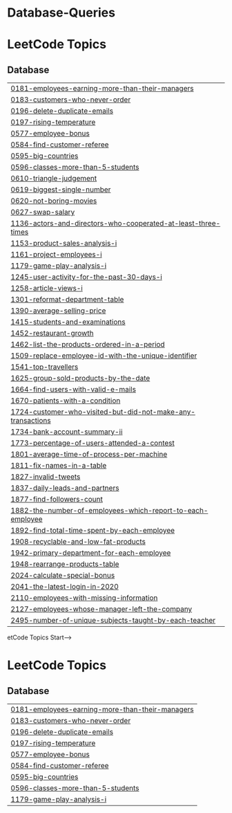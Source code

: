 # Database-Queries
<!---LeetCode Topics Start-->
# LeetCode Topics
## Database
|  |
| ------- |
| [0181-employees-earning-more-than-their-managers](https://github.com/sahildando/Database-Queries/tree/master/0181-employees-earning-more-than-their-managers) |
| [0183-customers-who-never-order](https://github.com/sahildando/Database-Queries/tree/master/0183-customers-who-never-order) |
| [0196-delete-duplicate-emails](https://github.com/sahildando/Database-Queries/tree/master/0196-delete-duplicate-emails) |
| [0197-rising-temperature](https://github.com/sahildando/Database-Queries/tree/master/0197-rising-temperature) |
| [0577-employee-bonus](https://github.com/sahildando/Database-Queries/tree/master/0577-employee-bonus) |
| [0584-find-customer-referee](https://github.com/sahildando/Database-Queries/tree/master/0584-find-customer-referee) |
| [0595-big-countries](https://github.com/sahildando/Database-Queries/tree/master/0595-big-countries) |
| [0596-classes-more-than-5-students](https://github.com/sahildando/Database-Queries/tree/master/0596-classes-more-than-5-students) |
| [0610-triangle-judgement](https://github.com/sahildando/Database-Queries/tree/master/0610-triangle-judgement) |
| [0619-biggest-single-number](https://github.com/sahildando/Database-Queries/tree/master/0619-biggest-single-number) |
| [0620-not-boring-movies](https://github.com/sahildando/Database-Queries/tree/master/0620-not-boring-movies) |
| [0627-swap-salary](https://github.com/sahildando/Database-Queries/tree/master/0627-swap-salary) |
| [1136-actors-and-directors-who-cooperated-at-least-three-times](https://github.com/sahildando/Database-Queries/tree/master/1136-actors-and-directors-who-cooperated-at-least-three-times) |
| [1153-product-sales-analysis-i](https://github.com/sahildando/Database-Queries/tree/master/1153-product-sales-analysis-i) |
| [1161-project-employees-i](https://github.com/sahildando/Database-Queries/tree/master/1161-project-employees-i) |
| [1179-game-play-analysis-i](https://github.com/sahildando/Database-Queries/tree/master/1179-game-play-analysis-i) |
| [1245-user-activity-for-the-past-30-days-i](https://github.com/sahildando/Database-Queries/tree/master/1245-user-activity-for-the-past-30-days-i) |
| [1258-article-views-i](https://github.com/sahildando/Database-Queries/tree/master/1258-article-views-i) |
| [1301-reformat-department-table](https://github.com/sahildando/Database-Queries/tree/master/1301-reformat-department-table) |
| [1390-average-selling-price](https://github.com/sahildando/Database-Queries/tree/master/1390-average-selling-price) |
| [1415-students-and-examinations](https://github.com/sahildando/Database-Queries/tree/master/1415-students-and-examinations) |
| [1452-restaurant-growth](https://github.com/sahildando/Database-Queries/tree/master/1452-restaurant-growth) |
| [1462-list-the-products-ordered-in-a-period](https://github.com/sahildando/Database-Queries/tree/master/1462-list-the-products-ordered-in-a-period) |
| [1509-replace-employee-id-with-the-unique-identifier](https://github.com/sahildando/Database-Queries/tree/master/1509-replace-employee-id-with-the-unique-identifier) |
| [1541-top-travellers](https://github.com/sahildando/Database-Queries/tree/master/1541-top-travellers) |
| [1625-group-sold-products-by-the-date](https://github.com/sahildando/Database-Queries/tree/master/1625-group-sold-products-by-the-date) |
| [1664-find-users-with-valid-e-mails](https://github.com/sahildando/Database-Queries/tree/master/1664-find-users-with-valid-e-mails) |
| [1670-patients-with-a-condition](https://github.com/sahildando/Database-Queries/tree/master/1670-patients-with-a-condition) |
| [1724-customer-who-visited-but-did-not-make-any-transactions](https://github.com/sahildando/Database-Queries/tree/master/1724-customer-who-visited-but-did-not-make-any-transactions) |
| [1734-bank-account-summary-ii](https://github.com/sahildando/Database-Queries/tree/master/1734-bank-account-summary-ii) |
| [1773-percentage-of-users-attended-a-contest](https://github.com/sahildando/Database-Queries/tree/master/1773-percentage-of-users-attended-a-contest) |
| [1801-average-time-of-process-per-machine](https://github.com/sahildando/Database-Queries/tree/master/1801-average-time-of-process-per-machine) |
| [1811-fix-names-in-a-table](https://github.com/sahildando/Database-Queries/tree/master/1811-fix-names-in-a-table) |
| [1827-invalid-tweets](https://github.com/sahildando/Database-Queries/tree/master/1827-invalid-tweets) |
| [1837-daily-leads-and-partners](https://github.com/sahildando/Database-Queries/tree/master/1837-daily-leads-and-partners) |
| [1877-find-followers-count](https://github.com/sahildando/Database-Queries/tree/master/1877-find-followers-count) |
| [1882-the-number-of-employees-which-report-to-each-employee](https://github.com/sahildando/Database-Queries/tree/master/1882-the-number-of-employees-which-report-to-each-employee) |
| [1892-find-total-time-spent-by-each-employee](https://github.com/sahildando/Database-Queries/tree/master/1892-find-total-time-spent-by-each-employee) |
| [1908-recyclable-and-low-fat-products](https://github.com/sahildando/Database-Queries/tree/master/1908-recyclable-and-low-fat-products) |
| [1942-primary-department-for-each-employee](https://github.com/sahildando/Database-Queries/tree/master/1942-primary-department-for-each-employee) |
| [1948-rearrange-products-table](https://github.com/sahildando/Database-Queries/tree/master/1948-rearrange-products-table) |
| [2024-calculate-special-bonus](https://github.com/sahildando/Database-Queries/tree/master/2024-calculate-special-bonus) |
| [2041-the-latest-login-in-2020](https://github.com/sahildando/Database-Queries/tree/master/2041-the-latest-login-in-2020) |
| [2110-employees-with-missing-information](https://github.com/sahildando/Database-Queries/tree/master/2110-employees-with-missing-information) |
| [2127-employees-whose-manager-left-the-company](https://github.com/sahildando/Database-Queries/tree/master/2127-employees-whose-manager-left-the-company) |
| [2495-number-of-unique-subjects-taught-by-each-teacher](https://github.com/sahildando/Database-Queries/tree/master/2495-number-of-unique-subjects-taught-by-each-teacher) |
<!---LeetCode Topics End-->etCode Topics Start-->
# LeetCode Topics
## Database
|  |
| ------- |
| [0181-employees-earning-more-than-their-managers](https://github.com/sahildando/Database-Queries/tree/master/0181-employees-earning-more-than-their-managers) |
| [0183-customers-who-never-order](https://github.com/sahildando/Database-Queries/tree/master/0183-customers-who-never-order) |
| [0196-delete-duplicate-emails](https://github.com/sahildando/Database-Queries/tree/master/0196-delete-duplicate-emails) |
| [0197-rising-temperature](https://github.com/sahildando/Database-Queries/tree/master/0197-rising-temperature) |
| [0577-employee-bonus](https://github.com/sahildando/Database-Queries/tree/master/0577-employee-bonus) |
| [0584-find-customer-referee](https://github.com/sahildando/Database-Queries/tree/master/0584-find-customer-referee) |
| [0595-big-countries](https://github.com/sahildando/Database-Queries/tree/master/0595-big-countries) |
| [0596-classes-more-than-5-students](https://github.com/sahildando/Database-Queries/tree/master/0596-classes-more-than-5-students) |
| [1179-game-play-analysis-i](https://github.com/sahildando/Database-Queries/tree/master/1179-game-play-analysis-i) |









